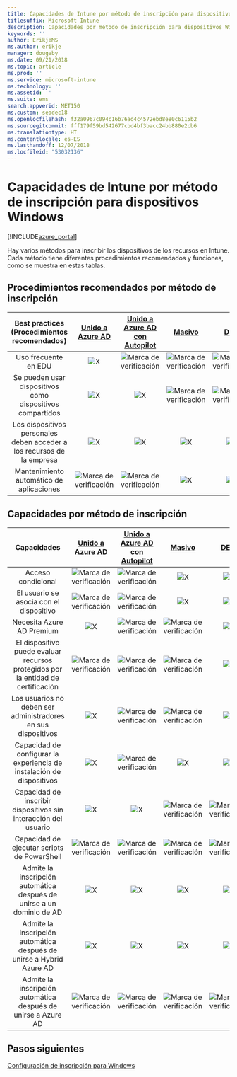 ```yaml
---
title: Capacidades de Intune por método de inscripción para dispositivos Windows
titlesuffix: Microsoft Intune
description: Capacidades por método de inscripción para dispositivos Windows
keywords: ''
author: ErikjeMS
ms.author: erikje
manager: dougeby
ms.date: 09/21/2018
ms.topic: article
ms.prod: ''
ms.service: microsoft-intune
ms.technology: ''
ms.assetid: ''
ms.suite: ems
search.appverid: MET150
ms.custom: seodec18
ms.openlocfilehash: f32a0967c094c16b76ad4c4572ebd8e80c6115b2
ms.sourcegitcommit: fff179f59bd542677cbd4bf3bacc24bb880e2cb6
ms.translationtype: HT
ms.contentlocale: es-ES
ms.lasthandoff: 12/07/2018
ms.locfileid: "53032136"
---
```

# <a name="intune-enrollment-method-capabilities-for-windows-devices"></a>Capacidades de Intune por método de inscripción para dispositivos Windows
[!INCLUDE[azure_portal](./includes/azure_portal.md)]

Hay varios métodos para inscribir los dispositivos de los recursos en Intune. Cada método tiene diferentes procedimientos recomendados y funciones, como se muestra en estas tablas.

## <a name="best-practices-by-enrollment-method"></a>Procedimientos recomendados por método de inscripción
| **Best practices** (Procedimientos recomendados) | **[Unido a Azure AD](windows-enroll.md#enable-windows-10-automatic-enrollment)**|**[Unido a Azure AD con Autopilot](enrollment-autopilot.md)** |**[Masivo](windows-bulk-enroll.md)**|**[DEM](device-enrollment-manager-enroll.md)** | **[BYOD](device-enrollment.md#bring-your-own-device)** | **[GPO](https://docs.microsoft.com/windows/client-management/mdm/enroll-a-windows-10-device-automatically-using-group-policy)** |
|:---:|:---:|:---:|:---:|:---:|:---:|:---:|
|Uso frecuente en EDU|![X](media/xmark.png)|![Marca de verificación](media/checkmark.png)|![Marca de verificación](media/checkmark.png)|![Marca de verificación](media/checkmark.png)|![X](media/xmark.png)|![X](media/xmark.png)|
|Se pueden usar dispositivos como dispositivos compartidos|![X](media/xmark.png)|![X](media/xmark.png)|![Marca de verificación](media/checkmark.png)|![Marca de verificación](media/checkmark.png)|![X](media/xmark.png)|![X](media/xmark.png)|
|Los dispositivos personales deben acceder a los recursos de la empresa|![X](media/xmark.png)|![X](media/xmark.png)|![X](media/xmark.png)|![X](media/xmark.png)|![Marca de verificación](media/checkmark.png)|![X](media/xmark.png)|
|Mantenimiento automático de aplicaciones|![Marca de verificación](media/checkmark.png)|![Marca de verificación](media/checkmark.png)|![X](media/xmark.png)|![X](media/xmark.png)|![Marca de verificación](media/checkmark.png)|![Marca de verificación](media/checkmark.png)|

## <a name="capabilities-by-enrollment-method"></a>Capacidades por método de inscripción

| **Capacidades** | **[Unido a Azure AD](windows-enroll.md#enable-windows-10-automatic-enrollment)**|**[Unido a Azure AD con Autopilot](enrollment-autopilot.md)** |**[Masivo](windows-bulk-enroll.md)**|**[DEM](device-enrollment-manager-enroll.md)** | **[BYOD](device-enrollment.md#bring-your-own-device)** | **[GPO](https://docs.microsoft.com/windows/client-management/mdm/enroll-a-windows-10-device-automatically-using-group-policy)** |
|:---:|:---:|:---:|:---:|:---:|:---:|:---:|
|Acceso condicional                                      |![Marca de verificación](media/checkmark.png)|![Marca de verificación](media/checkmark.png)|![X](media/xmark.png)|![X](media/xmark.png)|![Marca de verificación](media/checkmark.png)|![Marca de verificación](media/checkmark.png)|
|El usuario se asocia con el dispositivo                    |![Marca de verificación](media/checkmark.png)|![Marca de verificación](media/checkmark.png)|![X](media/xmark.png)|![X](media/xmark.png)|![Marca de verificación](media/checkmark.png)|![Marca de verificación](media/checkmark.png)|
|Necesita Azure AD Premium                               |![X](media/xmark.png)|![Marca de verificación](media/checkmark.png)|![Marca de verificación](media/checkmark.png)|![X](media/xmark.png)|![X](media/xmark.png)|![Marca de verificación](media/checkmark.png)|
|El dispositivo puede evaluar recursos protegidos por la entidad de certificación             |![Marca de verificación](media/checkmark.png)|![Marca de verificación](media/checkmark.png)|![Marca de verificación](media/checkmark.png)|![X](media/xmark.png)|![Marca de verificación](media/checkmark.png)|![Marca de verificación](media/checkmark.png)|
|Los usuarios no deben ser administradores en sus dispositivos               |![X](media/xmark.png)|![Marca de verificación](media/checkmark.png)|![Marca de verificación](media/checkmark.png)|![X](media/xmark.png)|![X](media/xmark.png)|![X](media/xmark.png)|
|Capacidad de configurar la experiencia de instalación de dispositivos        |![X](media/xmark.png)|![Marca de verificación](media/checkmark.png)|![X](media/xmark.png)|![X](media/xmark.png)|![X](media/xmark.png)|![X](media/xmark.png)|
|Capacidad de inscribir dispositivos sin interacción del usuario      |![X](media/xmark.png)|![X](media/xmark.png)|![Marca de verificación](media/checkmark.png)|![Marca de verificación](media/checkmark.png)|![X](media/xmark.png)|![Marca de verificación](media/checkmark.png)|
|Capacidad de ejecutar scripts de PowerShell                       |![Marca de verificación](media/checkmark.png)|![Marca de verificación](media/checkmark.png)|![Marca de verificación](media/checkmark.png)|![Marca de verificación](media/checkmark.png)|![X](media/xmark.png)|![X](media/xmark.png)| 
|Admite la inscripción automática después de unirse a un dominio de AD      |![X](media/xmark.png)|![X](media/xmark.png)|![X](media/xmark.png)|![X](media/xmark.png)|![X](media/xmark.png)|![Marca de verificación](media/checkmark.png)|
|Admite la inscripción automática después de unirse a Hybrid Azure AD|![X](media/xmark.png)|![X](media/xmark.png)|![X](media/xmark.png)|![X](media/xmark.png)|![X](media/xmark.png)|![Marca de verificación](media/checkmark.png)|
|Admite la inscripción automática después de unirse a Azure AD       |![Marca de verificación](media/checkmark.png)|![Marca de verificación](media/checkmark.png)|![Marca de verificación](media/checkmark.png)|![Marca de verificación](media/checkmark.png)|![Marca de verificación](media/checkmark.png)|![X](media/xmark.png)|

## <a name="next-steps"></a>Pasos siguientes

[Configuración de inscripción para Windows](windows-enroll.md)

